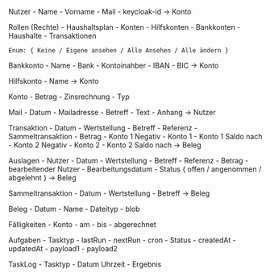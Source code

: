 Nutzer
    - Name
    - Vorname
    - Mail
    - keycloak-id
    -> Konto

Rollen (Rechte)
    - Haushaltsplan
    - Konten
    - Hilfskonten
    - Bankkonten
    - Haushalte
    - Transaktionen

    Enum: { Keine / Eigene ansehen / Alle Ansehen / Alle ändern }

Bankkonto
    - Name
    - Bank
    - Kontoinahber
    - IBAN
    - BIC
    -> Konto

Hilfskonto
    - Name
    -> Konto


Konto
    - Betrag
    - Zinsrechnung
    - Typ

Mail
    - Datum
    - Mailadresse
    - Betreff
    - Text
    - Anhang
    -> Nutzer

Transaktion
    - Datum
    - Wertstellung
    - Betreff
    - Referenz
    - Sammeltransaktion
    - Betrag
    - Konto 1 Negativ
    - Konto 1
    - Konto 1 Saldo nach
    - Konto 2 Negativ
    - Konto 2
    - Konto 2 Saldo nach
    -> Beleg

Auslagen
    - Nutzer
    - Datum
    - Wertstellung
    - Betreff
    - Referenz
    - Betrag
    - bearbeitender Nutzer
    - Bearbeitungsdatum
    - Status { offen / angenommen / abgelehnt }
    -> Beleg

Sammeltransaktion
    - Datum
    - Wertstellung
    - Betreff
    -> Beleg

Beleg
    - Datum
    - Name
    - Dateityp
    - blob

Fälligkeiten
    - Konto
    - am
    - bis
    - abgerechnet

Aufgaben
    - Tasktyp
    - lastRun
    - nextRun
    - cron
    - Status
    - createdAt
    - updatedAt
    - payload1
    - payload2

TaskLog
    - Tasktyp
    - Datum Uhrzeit
    - Ergebnis 
